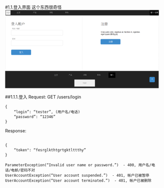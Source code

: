 <!-- toc -->
#1.1.登入界面
这个东西很奇怪
![](2018-04-20-11-41-02.png)

##1.1.1.登入
Request: GET /users/login
```
{
	“login”: “tester”, (用户名/电话)
	“password”: “12346”
}
```
Response:
```

{
	“token": “fesrglkthtgrtgktlttthy”
}

ParameterException(“Invalid user name or password.”)  - 400, 用户名/电话/电邮/密码不对
UserAccountException(“User account suspended.”)  - 401, 帐户已被暂停
UserAccountException(“User account terminated.”)  - 401, 帐户已被删除
```